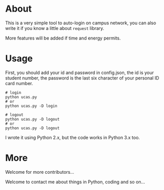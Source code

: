 # About
This is a very simple tool to auto-login on campus network, you can also write it if you know a little about `request`
library.

More features will be added if time and energy permits.

# Usage
First, you should add your id and password in config.json, the id is your student number, the password is the last six 
character of your personal ID card number.

```
# login
python ucas.py
# or
python ucas.py -D login

# logout
python ucas.py -D logout
# or
python ucas.py -D logout
```

I wrote it using Python 2.x, but the code works in Python 3.x too.

# More
Welcome for more contributors...

Welcome to contact me about things in Python, coding and so on...